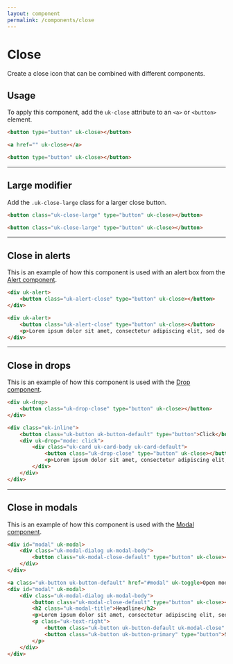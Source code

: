 ```yaml
---
layout: component
permalink: /components/close
---
```


# Close

<p class="uk-text-lead">Create a close icon that can be combined with different components.</p>

## Usage

To apply this component, add the `uk-close` attribute to an `<a>` or `<button>` element.


```html
<button type="button" uk-close></button>

<a href="" uk-close></a>
```

```html
<button type="button" uk-close></button>
```

***

## Large modifier

Add the `.uk-close-large` class for a larger close button.


```html
<button class="uk-close-large" type="button" uk-close></button>
```

```html
<button class="uk-close-large" type="button" uk-close></button>
```

***

## Close in alerts

This is an example of how this component is used with an alert box from the [Alert component](alert.md).

```html
<div uk-alert>
    <button class="uk-alert-close" type="button" uk-close></button>
</div>
```

```html
<div uk-alert>
    <button class="uk-alert-close" type="button" uk-close></button>
    <p>Lorem ipsum dolor sit amet, consectetur adipiscing elit, sed do eiusmod tempor incididunt.</p>
</div>
```

***

## Close in drops

This is an example of how this component is used with the [Drop component](drop.md).

```html
<div uk-drop>
    <button class="uk-drop-close" type="button" uk-close></button>
</div>
```

```html
<div class="uk-inline">
    <button class="uk-button uk-button-default" type="button">Click</button>
    <div uk-drop="mode: click">
        <div class="uk-card uk-card-body uk-card-default">
            <button class="uk-drop-close" type="button" uk-close></button>
            <p>Lorem ipsum dolor sit amet, consectetur adipiscing elit, sed do eiusmod tempor incididunt.</p>
        </div>
    </div>
</div>
```

***

## Close in modals

This is an example of how this component is used with the [Modal component](modal.md).

```html
<div id="modal" uk-modal>
    <div class="uk-modal-dialog uk-modal-body">
        <button class="uk-modal-close-default" type="button" uk-close></button>
    </div>
</div>
```

```html
<a class="uk-button uk-button-default" href="#modal" uk-toggle>Open modal</a>
<div id="modal" uk-modal>
    <div class="uk-modal-dialog uk-modal-body">
        <button class="uk-modal-close-default" type="button" uk-close></button>
        <h2 class="uk-modal-title">Headline</h2>
        <p>Lorem ipsum dolor sit amet, consectetur adipiscing elit, sed do eiusmod tempor incididunt ut labore et dolore magna aliqua. Ut enim ad minim veniam, quis nostrud exercitation ullamco laboris nisi ut aliquip ex ea commodo consequat. Duis aute irure dolor in reprehenderit in voluptate velit esse cillum dolore eu fugiat nulla pariatur. Excepteur sint occaecat cupidatat non proident, sunt in culpa qui officia deserunt mollit anim id est laborum.</p>
        <p class="uk-text-right">
            <button class="uk-button uk-button-default uk-modal-close" type="button">Cancel</button>
            <button class="uk-button uk-button-primary" type="button">Save</button>
        </p>
    </div>
</div>
```
